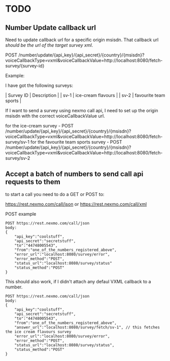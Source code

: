 # TODO

## Number Update callback url
Need to update callback url for a specific origin msisdn. That callback url *should be the url of the target survey xml*.

POST /number/update/{api_key}/{api_secret}/{country}/{msisdn}?voiceCallbackType=vxml&voiceCallbackValue=http://localhost:8080/fetch-survey/{survey-id}

Example:

I have got the following surveys:

| Survey ID | Description           |
|   sv-1    | ice-cream flavours    |
|   sv-2    | favourite team sports |

If I want to send a survey using nexmo call api, I need to set up the origin msisdn with the correct voiceCallbackValue url.

for the ice-cream survey - POST /number/update/{api_key}/{api_secret}/{country}/{msisdn}?voiceCallbackType=vxml&voiceCallbackValue=http://localhost:8080/fetch-survey/sv-1
for the favourite team sports survey - POST /number/update/{api_key}/{api_secret}/{country}/{msisdn}?voiceCallbackType=vxml&voiceCallbackValue=http://localhost:8080/fetch-survey/sv-2

## Accept a batch of numbers to send call api requests to them
to start a call you need to do a GET or POST to:

https://rest.nexmo.com/call/json
or
https://rest.nexmo.com/call/xml


POST example

    POST https://rest.nexmo.com/call/json
    body:
    {
        "api_key":"coolstuff",
        "api_secret":"secretstuff",
        "to":"44748005543",
        "from":"one_of_the_numbers_registered_above",
        "error_url":"localhost:8080/survey/error",
        "error_method":"POST",
        "status_url":"localhost:8080/survey/status"
        "status_method":"POST"
    }

This should also work, if I didn't attach any defaul VXML callback to a number.

    POST https://rest.nexmo.com/call/json
    body:
    {
        "api_key":"coolstuff",
        "api_secret":"secretstuff",
        "to":"44748005543",
        "from":"one_of_the_numbers_registered_above",
        "answer_url":"localhost:8080/survey/fetch/sv-1", // this fetches the ice cream flavours survey
        "error_url":"localhost:8080/survey/error",
        "error_method":"POST",
        "status_url":"localhost:8080/survey/status",
        "status_method":"POST"
    }
